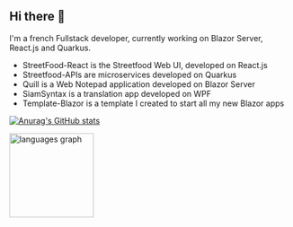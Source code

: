 ## Hi there 👋

I'm a french Fullstack developer, currently working on Blazor Server, React.js and Quarkus.

- StreetFood-React is the Streetfood Web UI, developed on React.js
- Streetfood-APIs are microservices developed on Quarkus
- Quill is a Web Notepad application developed on Blazor Server
- SiamSyntax is a translation app developed on WPF
- Template-Blazor is a template I created to start all my new Blazor apps

[![Anurag's GitHub stats](https://github-readme-stats.vercel.app/api?username=ThomasJson&theme=radical)](https://github.com/anuraghazra/github-readme-stats)


  <img src="https://github-readme-stats.vercel.app/api/top-langs?username=ThomasJson&locale=en&hide_title=false&layout=compact&card_width=320&langs_count=5&theme=dracula&hide_border=false&order=2" height="150" alt="languages graph"  />


###

<!--
**ThomasJson/ThomasJson** is a ✨ _special_ ✨ repository because its `README.md` (this file) appears on your GitHub profile.

Here are some ideas to get you started:

- 🔭 I’m currently working on ...
- 🌱 I’m currently learning ...
- 👯 I’m looking to collaborate on ...
- 🤔 I’m looking for help with ...
- 💬 Ask me about ...
- 📫 How to reach me: ...
- 😄 Pronouns: ...
- ⚡ Fun fact: ...
-->
